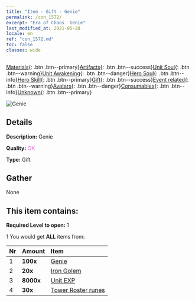 ```yaml
---
title: "Item - Gift - Genie"
permalink: /con_1572/
excerpt: "Era of Chaos  Genie"
last_modified_at: 2021-05-28
locale: en
ref: "con_1572.md"
toc: false
classes: wide
---
```

 [Materials](/Items/){: .btn .btn--primary}[Artifacts](/Items/Artifacts/){: .btn .btn--success}[Unit Soul](/Items/UnitSoul/){: .btn .btn--warning}[Unit Awakening](/Items/UnitAwakening/){: .btn .btn--danger}[Hero Soul](/Items/HeroSoul/){: .btn .btn--info}[Hero Skill](/Items/HeroSkill/){: .btn .btn--primary}[Gift](/Items/Gift/){: .btn .btn--success}[Event related](/Items/Events/){: .btn .btn--warning}[Avatars](/Items/Avatars/){: .btn .btn--danger}[Consumables](/Items/Consumables/){: .btn .btn--info}[Unknown](/Items/Unknown/){: .btn .btn--primary}

 ![Genie](/images/t/i_907079.png)

## Details
 **Description:** Genie

 **Quality:** <span style="color: #DA70D6">OK</span>

 **Type:** Gift

## Gather

  None

## This item contains:

 **Required Level to open:** 1

 1 You would get **ALL** items  from:

  | Nr | Amount |     Item    |
  |:---|:-------|:------------|
  | 1 |  **100x** | [Genie](/Items/unt_239/) |  | 
  | 2 |  **20x** | [Iron Golem](/Items/unt_237/) |  | 
  | 3 |  **8000x** | [Unit EXP](/Items/con_902/) |  | 
  | 4 |  **30x** | [Tower Roster runes](/Items/con_785/) |  | 
